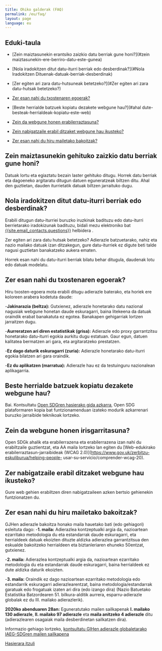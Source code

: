```yaml
---
title: Ohiko galderak (FAQ)
permalink: /eu/faq/
layout: page
language: eu
---
```

## Eduki-taula
- [Zein maiztasunekin erantsiko zaizkio datu berriak gune honi?](#zein maiztasunekin-ere-berriro-datu-este-gunea)

- [Nola iradokitzen ditut datu-iturri berriak edo desberdinak?](#Nola Iradokitzen Dituenak-datuak-berriak-desberdinak)

- [Zer egiten ari zara datu-hutsuneak betetzeko?](#Zer egiten ari zara datu-hutsak betetzeko?)

- [Zer esan nahi du txostenaren egoerak?](#que-significa-el-estatua-del-informe)

- [Beste herrialde batzuek kopiatu dezakete webgune hau?](#ahal dute-besteak-herrialdeak-kopiatu-este-web)

- [Zein da webgune honen erabilerraztasuna?](#qué-accesible-es-este-sitio-web)

- [Zein nabigatzaile erabil ditzaket webgune hau ikusteko?](#qué-navegadores-puedo-usar-para-ver-este-sitio-web)

- [Zer esan nahi du hiru mailetako bakoitzak?](#qué-significa-cada-uno-de-tres-nivel)

## Zein maiztasunekin gehituko zaizkio datu berriak gune honi?
Datuak lortu eta egiaztatu bezain laster gehituko ditugu. Horrek datu berriak eta dagoeneko argitaratu ditugun datuen eguneratzeak biltzen ditu. Ahal den guztietan, dauden iturrietatik datuak biltzen jarraituko dugu.

## Nola iradokitzen ditut datu-iturri berriak edo desberdinak?
Erabili ditugun datu-iturriei buruzko iruzkinak badituzu edo datu-iturri berrietarako iradokizunak badituzu, bidali mezu elektroniko bat <a href="mailto:{{site.email_contacts.questions}}">{{site.email_contacts.questions}}</a> helbidera .

Zer egiten ari zara datu hutsak betetzeko?
Adierazle batzuetarako, nahiz eta nazio mailako datuak izan ditzakegun, gure datu-iturriek ez digute beti talde nagusi guztietan banakatzeko aukera ematen.

Horrek esan nahi du datu-iturri berriak bilatu behar ditugula, daudenak lotu edo datuak modelatu.

## Zer esan nahi du txostenaren egoerak?
Hiru txosten-egoera mota erabili ditugu adierazle baterako, eta horiek ere koloreen arabera kodetuta daude:

-**Jakinarazia (beltza):** Gutxienez, adierazle honetarako datu nazional nagusiak webgune honetan daude eskuragarri, baina litekeena da datuak oraindik erabat banakatuta ez egotea. Banakapen gehigarriak lortzen jarraitzen dugu.

-**Aurreratzen ari diren estatistikak (grisa):** Adierazle edo proxy garrantzitsu honetarako datu-iturri egokia aurkitu dugu estatuan. Gaur egun, datuen kalitatea bermatzen ari gara, eta argitaratzeko prestatzen.

-**Ez dago daturik eskuragarri (zuria):** Adierazle honetarako datu-iturri egokia bilatzen ari gara oraindik.

-**Ez du aplikatzen (marratua):** Adierazle hau ez da testuinguru nazionalean aplikagarria.

## Beste herrialde batzuek kopiatu dezakete webgune hau?
Bai. Kontsultatu [Open SDGren hasierako gida azkarra](https://open-sdg.readthedocs.io/en/latest/quick-start/), Open SDG plataformaren kopia bat funtzionamenduan izateko modurik azkarrenari buruzko jarraibide teknikoak lortzeko.

## Zein da webgune honen irisgarritasuna?
Open SDGk ahalik eta erabilerrazena eta erabilerrazena izan nahi du erabiltzaile guztientzat, eta AA maila lortzeko lan egiten du [Web-edukirako erabilerraztasun-jarraibideak (WCAG 2.0)](https://www.gov.uk/zerbitzu-eskuliburua/helping-people- usar-su-servicio/comprender-wcag-20).

## Zer nabigatzaile erabil ditzaket webgune hau ikusteko?
Gure web gehien erabiltzen diren nabigatzaileen azken bertsio gehienekin funtzionatzen du.

## Zer esan nahi du hiru mailetako bakoitzak?
GJHen adierazle bakoitza honako maila hauetako bati (edo gehiagori) esleituta dago:
-**1. maila:** Adierazlea kontzeptualki argia da, nazioartean ezarritako metodologia du eta estandarrak daude eskuragarri, eta herrialdeek datuak ekoizten dituzte aldizka adierazlea garrantzitsua den eskualde bakoitzeko herrialdeen eta biztanleriaren ehuneko 50entzat, gutxienez.

-**2. maila:** Adierazlea kontzeptualki argia da, nazioartean ezarritako metodologia du eta estandarrak daude eskuragarri, baina herrialdeek ez dute aldizka daturik ekoizten.

-**3. maila:** Oraindik ez dago nazioartean ezarritako metodologia edo estandarrik eskuragarri adierazlearentzat, baina metodologia/estandarrak garatuak edo frogatuak izaten ari dira (edo izango dira) (Nazio Batuetako Estatistika Batzordearen 51. bilkura-alditik aurrera, esparru-adierazle globalak ez du III. mailako adierazlerik).

**2020ko abenduaren 28an:** Eguneratutako mailen sailkapenak **I. mailako 130 adierazle**, **II. mailako 97 adierazle** eta **maila anitzeko 4 adierazle** ditu (adierazlearen osagaiak maila desberdinetan sailkatzen dira).

Informazio gehiago lortzeko, [kontsultatu GIHen adierazle globaletarako IAEG-SDGren mailen sailkapena](https://unstats.un.org/sdgs/iaeg-sdgs/tier-classification/)

[Hasierara itzuli](#top)
